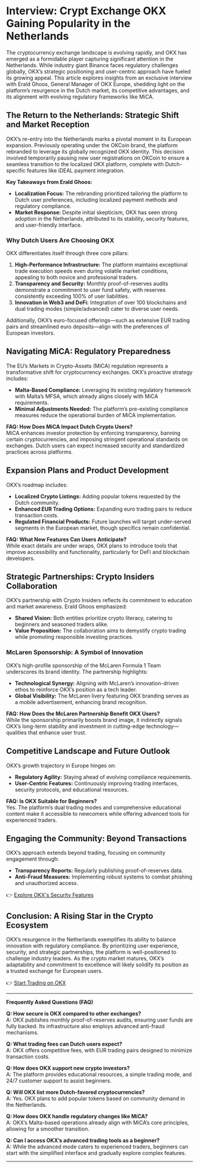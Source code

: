 # Interview: Crypt Exchange OKX Gaining Popularity in the Netherlands  

The cryptocurrency exchange landscape is evolving rapidly, and OKX has emerged as a formidable player capturing significant attention in the Netherlands. While industry giant Binance faces regulatory challenges globally, OKX’s strategic positioning and user-centric approach have fueled its growing appeal. This article explores insights from an exclusive interview with Erald Ghoos, General Manager of OKX Europe, shedding light on the platform’s resurgence in the Dutch market, its competitive advantages, and its alignment with evolving regulatory frameworks like MiCA.  

## The Return to the Netherlands: Strategic Shift and Market Reception  

OKX’s re-entry into the Netherlands marks a pivotal moment in its European expansion. Previously operating under the OKCoin brand, the platform rebranded to leverage its globally recognized OKX identity. This decision involved temporarily pausing new user registrations on OKCoin to ensure a seamless transition to the localized OKX platform, complete with Dutch-specific features like iDEAL payment integration.  

**Key Takeaways from Erald Ghoos:**  
- **Localization Focus:** The rebranding prioritized tailoring the platform to Dutch user preferences, including localized payment methods and regulatory compliance.  
- **Market Response:** Despite initial skepticism, OKX has seen strong adoption in the Netherlands, attributed to its stability, security features, and user-friendly interface.  

### Why Dutch Users Are Choosing OKX  

OKX differentiates itself through three core pillars:  
1. **High-Performance Infrastructure:** The platform maintains exceptional trade execution speeds even during volatile market conditions, appealing to both novice and professional traders.  
2. **Transparency and Security:** Monthly proof-of-reserves audits demonstrate a commitment to user fund safety, with reserves consistently exceeding 100% of user liabilities.  
3. **Innovation in Web3 and DeFi:** Integration of over 100 blockchains and dual trading modes (simple/advanced) cater to diverse user needs.  

Additionally, OKX’s euro-focused offerings—such as extensive EUR trading pairs and streamlined euro deposits—align with the preferences of European investors.  

## Navigating MiCA: Regulatory Preparedness  

The EU’s Markets in Crypto-Assets (MiCA) regulation represents a transformative shift for cryptocurrency exchanges. OKX’s proactive strategy includes:  
- **Malta-Based Compliance:** Leveraging its existing regulatory framework with Malta’s MFSA, which already aligns closely with MiCA requirements.  
- **Minimal Adjustments Needed:** The platform’s pre-existing compliance measures reduce the operational burden of MiCA implementation.  

**FAQ: How Does MiCA Impact Dutch Crypto Users?**  
MiCA enhances investor protection by enforcing transparency, banning certain cryptocurrencies, and imposing stringent operational standards on exchanges. Dutch users can expect increased security and standardized practices across platforms.  

## Expansion Plans and Product Development  

OKX’s roadmap includes:  
- **Localized Crypto Listings:** Adding popular tokens requested by the Dutch community.  
- **Enhanced EUR Trading Options:** Expanding euro trading pairs to reduce transaction costs.  
- **Regulated Financial Products:** Future launches will target under-served segments in the European market, though specifics remain confidential.  

**FAQ: What New Features Can Users Anticipate?**  
While exact details are under wraps, OKX plans to introduce tools that improve accessibility and functionality, particularly for DeFi and blockchain developers.  

## Strategic Partnerships: Crypto Insiders Collaboration  

OKX’s partnership with Crypto Insiders reflects its commitment to education and market awareness. Erald Ghoos emphasized:  
- **Shared Vision:** Both entities prioritize crypto literacy, catering to beginners and seasoned traders alike.  
- **Value Proposition:** The collaboration aims to demystify crypto trading while promoting responsible investing practices.  

### McLaren Sponsorship: A Symbol of Innovation  

OKX’s high-profile sponsorship of the McLaren Formula 1 Team underscores its brand identity. The partnership highlights:  
- **Technological Synergy:** Aligning with McLaren’s innovation-driven ethos to reinforce OKX’s position as a tech leader.  
- **Global Visibility:** The McLaren livery featuring OKX branding serves as a mobile advertisement, enhancing brand recognition.  

**FAQ: How Does the McLaren Partnership Benefit OKX Users?**  
While the sponsorship primarily boosts brand image, it indirectly signals OKX’s long-term stability and investment in cutting-edge technology—qualities that enhance user trust.  

## Competitive Landscape and Future Outlook  

OKX’s growth trajectory in Europe hinges on:  
- **Regulatory Agility:** Staying ahead of evolving compliance requirements.  
- **User-Centric Features:** Continuously improving trading interfaces, security protocols, and educational resources.  

**FAQ: Is OKX Suitable for Beginners?**  
Yes. The platform’s dual trading modes and comprehensive educational content make it accessible to newcomers while offering advanced tools for experienced traders.  

## Engaging the Community: Beyond Transactions  

OKX’s approach extends beyond trading, focusing on community engagement through:  
- **Transparency Reports:** Regularly publishing proof-of-reserves data.  
- **Anti-Fraud Measures:** Implementing robust systems to combat phishing and unauthorized access.  

👉 [Explore OKX's Security Features](https://bit.ly/okx-bonus)  

## Conclusion: A Rising Star in the Crypto Ecosystem  

OKX’s resurgence in the Netherlands exemplifies its ability to balance innovation with regulatory compliance. By prioritizing user experience, security, and strategic partnerships, the platform is well-positioned to challenge industry leaders. As the crypto market matures, OKX’s adaptability and commitment to excellence will likely solidify its position as a trusted exchange for European users.  

👉 [Start Trading on OKX](https://bit.ly/okx-bonus)  

---

**Frequently Asked Questions (FAQ)**  

**Q: How secure is OKX compared to other exchanges?**  
A: OKX publishes monthly proof-of-reserves audits, ensuring user funds are fully backed. Its infrastructure also employs advanced anti-fraud mechanisms.  

**Q: What trading fees can Dutch users expect?**  
A: OKX offers competitive fees, with EUR trading pairs designed to minimize transaction costs.  

**Q: How does OKX support new crypto investors?**  
A: The platform provides educational resources, a simple trading mode, and 24/7 customer support to assist beginners.  

**Q: Will OKX list more Dutch-favored cryptocurrencies?**  
A: Yes. OKX plans to add popular tokens based on community demand in the Netherlands.  

**Q: How does OKX handle regulatory changes like MiCA?**  
A: OKX’s Malta-based operations already align with MiCA’s core principles, allowing for a smoother transition.  

**Q: Can I access OKX’s advanced trading tools as a beginner?**  
A: While the advanced mode caters to experienced traders, beginners can start with the simplified interface and gradually explore complex features.  

---
